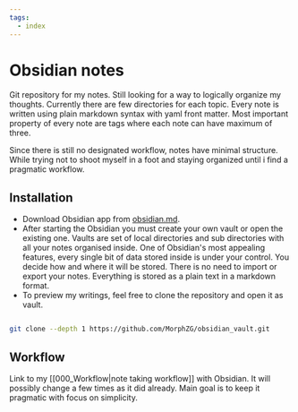 ```yaml
---
tags:
  - index
---
```


# Obsidian notes

Git repository for my notes. Still looking for a way to logically organize my thoughts. Currently there are few directories for each topic. Every note is written using plain markdown syntax with yaml front matter. Most important property of every note are tags where each note can have maximum of three.

Since there is still no designated workflow, notes have minimal structure. While trying not to shoot myself in a foot and staying organized until i find a pragmatic workflow.

## Installation

- Download Obsidian app from [obsidian.md](https://obsidian.md/).
- After starting the Obsidian you must create your own vault or open the existing one. Vaults are set of local directories and sub directories with all your notes organised inside. One of Obsidian's most appealing features, every single bit of data stored inside is under your control. You decide how and where it will be stored. There is no need to import or export your notes. Everything is stored as a plain text in a markdown format.
- To preview my writings, feel free to clone the repository and open it as vault.

```sh

git clone --depth 1 https://github.com/MorphZG/obsidian_vault.git
```

 
## Workflow

Link to my [[000_Workflow|note taking workflow]] with Obsidian. It will possibly change a few times as it did already. Main goal is to keep it pragmatic with focus on simplicity.
